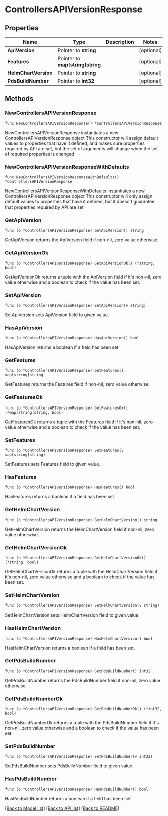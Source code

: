 # ControllersAPIVersionResponse

## Properties

Name | Type | Description | Notes
------------ | ------------- | ------------- | -------------
**ApiVersion** | Pointer to **string** |  | [optional] 
**Features** | Pointer to **map[string]string** |  | [optional] 
**HelmChartVersion** | Pointer to **string** |  | [optional] 
**PdsBuildNumber** | Pointer to **int32** |  | [optional] 

## Methods

### NewControllersAPIVersionResponse

`func NewControllersAPIVersionResponse() *ControllersAPIVersionResponse`

NewControllersAPIVersionResponse instantiates a new ControllersAPIVersionResponse object
This constructor will assign default values to properties that have it defined,
and makes sure properties required by API are set, but the set of arguments
will change when the set of required properties is changed

### NewControllersAPIVersionResponseWithDefaults

`func NewControllersAPIVersionResponseWithDefaults() *ControllersAPIVersionResponse`

NewControllersAPIVersionResponseWithDefaults instantiates a new ControllersAPIVersionResponse object
This constructor will only assign default values to properties that have it defined,
but it doesn't guarantee that properties required by API are set

### GetApiVersion

`func (o *ControllersAPIVersionResponse) GetApiVersion() string`

GetApiVersion returns the ApiVersion field if non-nil, zero value otherwise.

### GetApiVersionOk

`func (o *ControllersAPIVersionResponse) GetApiVersionOk() (*string, bool)`

GetApiVersionOk returns a tuple with the ApiVersion field if it's non-nil, zero value otherwise
and a boolean to check if the value has been set.

### SetApiVersion

`func (o *ControllersAPIVersionResponse) SetApiVersion(v string)`

SetApiVersion sets ApiVersion field to given value.

### HasApiVersion

`func (o *ControllersAPIVersionResponse) HasApiVersion() bool`

HasApiVersion returns a boolean if a field has been set.

### GetFeatures

`func (o *ControllersAPIVersionResponse) GetFeatures() map[string]string`

GetFeatures returns the Features field if non-nil, zero value otherwise.

### GetFeaturesOk

`func (o *ControllersAPIVersionResponse) GetFeaturesOk() (*map[string]string, bool)`

GetFeaturesOk returns a tuple with the Features field if it's non-nil, zero value otherwise
and a boolean to check if the value has been set.

### SetFeatures

`func (o *ControllersAPIVersionResponse) SetFeatures(v map[string]string)`

SetFeatures sets Features field to given value.

### HasFeatures

`func (o *ControllersAPIVersionResponse) HasFeatures() bool`

HasFeatures returns a boolean if a field has been set.

### GetHelmChartVersion

`func (o *ControllersAPIVersionResponse) GetHelmChartVersion() string`

GetHelmChartVersion returns the HelmChartVersion field if non-nil, zero value otherwise.

### GetHelmChartVersionOk

`func (o *ControllersAPIVersionResponse) GetHelmChartVersionOk() (*string, bool)`

GetHelmChartVersionOk returns a tuple with the HelmChartVersion field if it's non-nil, zero value otherwise
and a boolean to check if the value has been set.

### SetHelmChartVersion

`func (o *ControllersAPIVersionResponse) SetHelmChartVersion(v string)`

SetHelmChartVersion sets HelmChartVersion field to given value.

### HasHelmChartVersion

`func (o *ControllersAPIVersionResponse) HasHelmChartVersion() bool`

HasHelmChartVersion returns a boolean if a field has been set.

### GetPdsBuildNumber

`func (o *ControllersAPIVersionResponse) GetPdsBuildNumber() int32`

GetPdsBuildNumber returns the PdsBuildNumber field if non-nil, zero value otherwise.

### GetPdsBuildNumberOk

`func (o *ControllersAPIVersionResponse) GetPdsBuildNumberOk() (*int32, bool)`

GetPdsBuildNumberOk returns a tuple with the PdsBuildNumber field if it's non-nil, zero value otherwise
and a boolean to check if the value has been set.

### SetPdsBuildNumber

`func (o *ControllersAPIVersionResponse) SetPdsBuildNumber(v int32)`

SetPdsBuildNumber sets PdsBuildNumber field to given value.

### HasPdsBuildNumber

`func (o *ControllersAPIVersionResponse) HasPdsBuildNumber() bool`

HasPdsBuildNumber returns a boolean if a field has been set.


[[Back to Model list]](../README.md#documentation-for-models) [[Back to API list]](../README.md#documentation-for-api-endpoints) [[Back to README]](../README.md)


